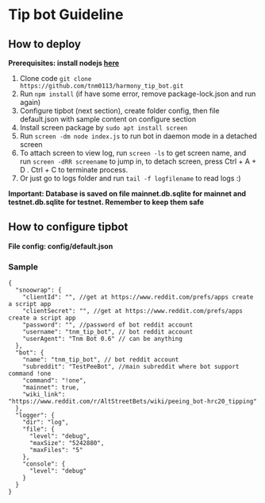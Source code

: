 # Tip bot Guideline

## How to deploy
**Prerequisites: install nodejs [here](https://www.digitalocean.com/community/tutorials/how-to-install-node-js-on-ubuntu-18-04)**
1. Clone code
`git clone https://github.com/tnm0113/harmony_tip_bot.git`
2. Run `npm install` (if have some error, remove package-lock.json and run again)
3. Configure tipbot (next section), create folder config, then file default.json with sample content on configure section
4. Install screen package by `sudo apt install screen`
5. Run `screen -dm node index.js` to run bot in daemon mode in a detached screen
6. To attach screen to view log, run `screen -ls` to get screen name, and run `screen -dRR screename` to jump in, to detach screen, press Ctrl + A + D . Ctrl + C to terminate process.
7. Or just go to logs folder and run `tail -f logfilename` to read logs :)

**Important: Database is saved on file mainnet.db.sqlite for mainnet and testnet.db.sqlite for testnet. Remember to keep them safe**

## How to configure tipbot
**File config: config/default.json**
### Sample
```
{
  "snoowrap": {
    "clientId": "", //get at https://www.reddit.com/prefs/apps create a script app
    "clientSecret": "", //get at https://www.reddit.com/prefs/apps create a script app
    "password": "", //password of bot reddit account
    "username": "tnm_tip_bot", // bot reddit account
    "userAgent": "Tnm Bot 0.6" // can be anything
  },
  "bot": {
    "name": "tnm_tip_bot", // bot reddit account
    "subreddit": "TestPeeBot", //main subreddit where bot support command !one
    "command": "!one",
    "mainnet": true, 
    "wiki_link": "https://www.reddit.com/r/AltStreetBets/wiki/peeing_bot-hrc20_tipping"
  },
  "logger": {
    "dir": "log",
    "file": {
      "level": "debug",
      "maxSize": "5242880",
      "maxFiles": "5"
    },
    "console": {
      "level": "debug"
    }
  }
}
```
